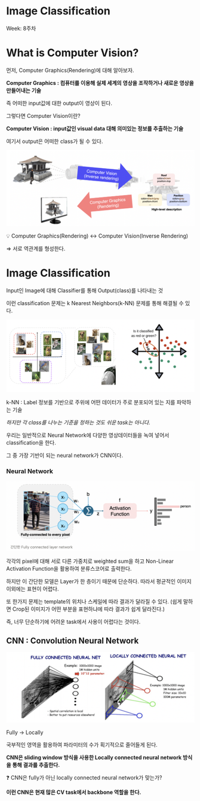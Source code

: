 # Image Classification

Week: 8주차

# What is Computer Vision?

먼저, Computer Graphics(Rendering)에 대해 알아보자.

**Computer Graphics : 컴퓨터를 이용해 실제 세계의 영상을 조작하거나 새로운 영상을 만들어내는 기술**

즉 어떠한 input값에 대한 output이 영상이 된다.

그렇다면 Computer Vision이란?

**Computer Vision : input값인 visual data 대해 의미있는 정보를 추출하는 기술**

 여기서 output은 어떠한 class가 될 수 있다.

![img1](Image3_2/img1.png)

<aside>
💡 Computer Graphics(Rendering) ↔️ Computer Vision(Inverse Rendering)

</aside>

⇒  서로 역관계를 형성한다.

# Image Classification

Input인 Image에 대해 Classifier를 통해 Output(class)를 나타내는 것

이런 classification 문제는 k Nearest Neighbors(k-NN) 문제를 통해 해결될 수 있다.

![img2](Image3_2/img2.png)




k-NN : Label 정보를 기반으로 주위에 어떤 데이터가 주로 분포되어 있는 지를 파악하는 기술

*하지만 각 class를 나누는 기준을 정하는 것도 쉬운 task는 아니다.*

우리는 일반적으로 Neural Network에 다양한 영상데이터들을 녹여 넣어서 classification을 한다.

그 중 가장 기반이 되는 neural network가 CNN이다.

### Neural Network

![img3](Image3_2/img3.png)



각각의 pixel에 대해 서로 다른 가중치로 weighted sum을 하고 Non-Linear Activation Function을 활용하여 분류스코어로 출력한다.

하지만 이 간단한 모델은 Layer가 한 층이기 때문에 단순하다. 따라서 평균적인 이미지 이외에는 표현이 어렵다.

또 한가지 문제는 template의 위치나 스케일에 따라 결과가 달라질 수 있다. (쉽게 말하면 Crop된 이미지가 어떤 부분을 표현하냐에 따라 결과가 쉽게 달라진다.)

즉, 너무 단순하기에 어려운 task에서 사용이 어렵다는 것이다.

## CNN : Convolution Neural Network

![img4](Image3_2/img4.png)

Fully → Locally

국부적인 영역을 활용하여 파라미터의 수가 획기적으로 줄어들게 된다.

**CNN은 sliding window 방식을 사용한 Locally connected neural network 방식을 통해 결과를 추출한다.**

<aside>
❓ CNN은 fully가 아닌 locally connected neural network가 맞는가?

</aside>

**이런 CNN은 현재 많은 CV task에서 backbone 역할을 한다.**